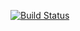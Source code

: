 [![Build Status](https://travis-ci.com/benceszigeti/unknown-linux.svg?branch=master)](https://travis-ci.com/benceszigeti/unknown-linux)

